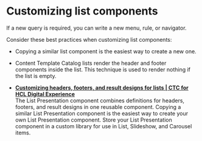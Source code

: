# Customizing list components

If a new query is required, you can write a new menu, rule, or navigator.

Consider these best practices when customizing list components:

-   Copying a similar list component is the easiest way to create a new one.
-   Content Template Catalog lists render the header and footer components inside the list. This technique is used to render nothing if the list is empty.

-   **[Customizing headers, footers, and result designs for lists \| CTC for HCL Digital Experience](../ctc/ctc_design_custom_comp_result.md)**  
The List Presentation component combines definitions for headers, footers, and result designs in one reusable component. Copying a similar List Presentation component is the easiest way to create your own List Presentation component. Store your List Presentation component in a custom library for use in List, Slideshow, and Carousel items.


